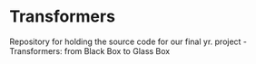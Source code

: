 # Transformers
Repository for holding the source code for our final yr. project - Transformers: from Black Box to Glass Box
